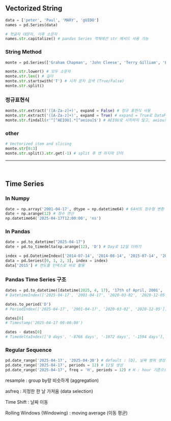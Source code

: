 ## Vectorized String
```python
data = ['peter', 'Paul', 'MARY', 'gUIDO']
names = pd.Series(data)

# 첫글자 대문자, 이후 소문자
names.str.capitalize() # pandas Series 객체에선 str 메서드 사용 가능
```

### String Method
```python
monte = pd.Series(['Graham Chapman', 'John Cleese', 'Terry Gilliam', 'Eric Idle', 'Michael Palin'])

monte.str.lower() # 모두 소문자
monte.str.len() # 길이
monte.str.startswith('T') # 시작 문자 검색 (True/False)
monte.str.split()
```

### 정규표현식
```python
monte.str.extract('([A-Za-z]+)', expand = False) # 정규 표현식 사용
monte.str.extract('([A-Za-z]+)', expand = True) # expand = True로 DataFrame 형태로 반환
monte.str.findall(r'^[^AEIOU].*[^aeiou]$') # AEIOU로 시작하지 않고, aeiou로 끝나지 않는
```

### other
```python
# Vectorized item and slicing
monte.str[0:3]
monte.str.split().str.get(-1) # split 후 맨 마지막 단어
```

---

<br>

## Time Series
### In Numpy
```python
date = np.array('2001-04-17', dtype = np.datetime64) # 64비트 정수형 변환
date + np.arange(12) # 정수 연산
np.datetime64('2025-04-17T12:00:00', 'ns')
```

### In Pandas
```python
date = pd.to_datetime("2025-04-17")
date + pd.to_timedelta(np.arange(12), 'D') # Day로 12일 더하기
```

```python
index = pd.DatetimeIndex(['2014-07-14', '2014-08-14', '2015-07-14', '2015-08-14'])
data = pd.Series([0, 1, 2, 3], index = index)
data['2015'] # 연도를 인덱스로 바로 활용
```

### Pandas Time Series 구조
```python
dates = pd.to_datetime([datetime(2025, 4, 17), '17th of April, 2001', '2020-03-02', '20201205'])
# DatetimeIndex(['2025-04-17', '2001-04-17', '2020-03-02', '2020-12-05'], dtype='datetime64[ns]', freq=None)

dates.to_period('D')
# PeriodIndex(['2025-04-17', '2001-04-17', '2020-03-02', '2020-12-05'], dtype='period[D]')

dates[0]
# Timestamp('2025-04-17 00:00:00')

dates - dates[0]
# TimedeltaIndex(['0 days', '-8766 days', '-1872 days', '-1594 days'], dtype='timedelta64[ns]', freq=None)
```

### Regular Sequence
```python
pd.date_range('2025-04-17', '2025-04-30') # default : [D], 날짜 범위 생성
pd.date_range('2025-04-17', periods = 12) # 12일 생성
pd.date_range('2025-04-17', freq = 'H', periods = 12) # H : hour 기준으로 12개 생성
```

resample : group by랑 비슷하게 (aggregation)

asfreq : 지정한 한 날 가져옴 (data selection)

Time Shift : 날짜 이동

Rolling Windows (Windowing) : moving average (이동 평균)